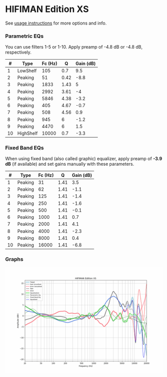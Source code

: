 # HIFIMAN Edition XS
See [usage instructions](https://github.com/jaakkopasanen/AutoEq#usage) for more options and info.

### Parametric EQs
You can use filters 1-5 or 1-10. Apply preamp of -4.8 dB or -4.8 dB, respectively.

|   # | Type      |   Fc (Hz) |    Q |   Gain (dB) |
|-----|-----------|-----------|------|-------------|
|   1 | LowShelf  |       105 | 0.7  |         9.5 |
|   2 | Peaking   |        51 | 0.42 |        -8.8 |
|   3 | Peaking   |      1833 | 1.43 |         5   |
|   4 | Peaking   |      2992 | 3.61 |        -4   |
|   5 | Peaking   |      5846 | 4.38 |        -3.2 |
|   6 | Peaking   |       405 | 4.67 |        -0.7 |
|   7 | Peaking   |       508 | 4.56 |         0.9 |
|   8 | Peaking   |       945 | 6    |        -1.2 |
|   9 | Peaking   |      4470 | 6    |         1.5 |
|  10 | HighShelf |     10000 | 0.7  |        -3.3 |

### Fixed Band EQs
When using fixed band (also called graphic) equalizer, apply preamp of **-3.9 dB** (if available) and set gains manually with these parameters.

|   # | Type    |   Fc (Hz) |    Q |   Gain (dB) |
|-----|---------|-----------|------|-------------|
|   1 | Peaking |        31 | 1.41 |         3.5 |
|   2 | Peaking |        62 | 1.41 |        -1.1 |
|   3 | Peaking |       125 | 1.41 |        -1.4 |
|   4 | Peaking |       250 | 1.41 |        -1.6 |
|   5 | Peaking |       500 | 1.41 |        -0.1 |
|   6 | Peaking |      1000 | 1.41 |         0.7 |
|   7 | Peaking |      2000 | 1.41 |         4.1 |
|   8 | Peaking |      4000 | 1.41 |        -2.3 |
|   9 | Peaking |      8000 | 1.41 |         0.4 |
|  10 | Peaking |     16000 | 1.41 |        -6.8 |

### Graphs
![](./HIFIMAN%20Edition%20XS.png)
